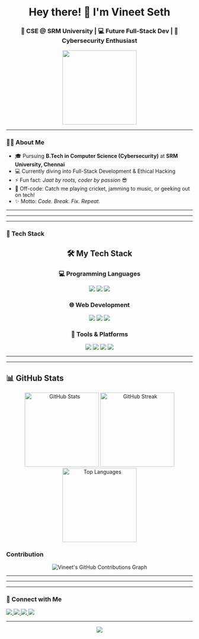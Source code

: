 <h1 align="center">Hey there! 👋 I'm Vineet Seth</h1>
<h3 align="center">🚀 CSE @ SRM University | 💻 Future Full-Stack Dev | 🔐 Cybersecurity Enthusiast</h3>

<p align="center">
  <img src="https://media.giphy.com/media/du3J3cXyzhj75IOgvA/giphy.gif" width="200" />
</p>

---

### 👨‍💻 About Me
- 🎓 Pursuing **B.Tech in Computer Science (Cybersecurity)** at **SRM University, Chennai**  
- 💻 Currently diving into Full-Stack Development & Ethical Hacking  
- ⚡ Fun fact: *Jaat by roots, coder by passion* 😎  
- 🏏 Off-code: Catch me playing cricket, jamming to music, or geeking out on tech!  
- ✨ Motto: *Code. Break. Fix. Repeat.*

---

---

---

### 🚀 Tech Stack

<h2 align="center">🛠️ My Tech Stack</h2>

<!-- Programming Languages -->
<h3 align="center">💻 Programming Languages</h3>
<p align="center">
  <img src="https://img.shields.io/badge/C++-00599C?style=for-the-badge&logo=c%2B%2B&logoColor=white"/>
  <img src="https://img.shields.io/badge/Java-ED8B00?style=for-the-badge&logo=java&logoColor=white"/>
  <img src="https://img.shields.io/badge/Python-3776AB?style=for-the-badge&logo=python&logoColor=white"/>
</p>

<!-- Web Development -->
<h3 align="center">🌐 Web Development</h3>
<p align="center">
  <img src="https://img.shields.io/badge/HTML5-E34F26?style=for-the-badge&logo=html5&logoColor=white"/>
  <img src="https://img.shields.io/badge/CSS3-1572B6?style=for-the-badge&logo=css3&logoColor=white"/>
  <img src="https://img.shields.io/badge/JavaScript-F7DF1E?style=for-the-badge&logo=javascript&logoColor=black"/>
</p>

<!-- Tools -->
<h3 align="center">🧰 Tools & Platforms</h3>
<p align="center">
  <img src="https://img.shields.io/badge/VS%20Code-007ACC?style=for-the-badge&logo=visual%20studio%20code&logoColor=white"/>
  <img src="https://img.shields.io/badge/Git-F05032?style=for-the-badge&logo=git&logoColor=white"/>
  <img src="https://img.shields.io/badge/GitHub-181717?style=for-the-badge&logo=github&logoColor=white"/>
  <img src="https://img.shields.io/badge/Windows-0078D6?style=for-the-badge&logo=windows&logoColor=white"/>
</p>



---


---




## 📊 GitHub Stats

<p align="center">
  <img src="https://github-readme-stats.vercel.app/api?username=Vineet2511SRM&show_icons=true&theme=tokyonight&hide_border=false&count_private=true" alt="GitHub Stats" height="200"/>
  <img src="https://github-readme-streak-stats.herokuapp.com/?user=Vineet2511SRM&theme=tokyonight&hide_border=false" alt="GitHub Streak" height="200"/>
  <img src="https://github-readme-stats.vercel.app/api/top-langs/?username=Vineet2511SRM&layout=compact&theme=tokyonight&hide_border=false" alt="Top Languages" height="200"/>
</p>


### Contribution
<p align="center">
  <img src="https://ghchart.rshah.org/Vineet2511SRM" alt="Vineet's GitHub Contributions Graph" />
</p>






---


---

---

### 🔗 Connect with Me
<p>
  <a href="mailto:emperorvineet7@gmail.com" target="_blank">
    <img src="https://img.shields.io/badge/Email-emperorvineet7@gmail.com-red?style=for-the-badge&logo=gmail" />
  </a>
  <a href="https://github.com/Vineet2511SRM" target="_blank">
    <img src="https://img.shields.io/badge/GitHub-Vineet2511SRM-000?style=for-the-badge&logo=github" />
  </a>
  <a href="https://www.linkedin.com/in/vineet-seth-92a09532b/" target="_blank">
    <img src="https://img.shields.io/badge/LinkedIn-Vineet%20Seth-blue?style=for-the-badge&logo=linkedin" />
  </a>
  <a href="https://www.instagram.com/vineet__seth/" target="_blank">
    <img src="https://img.shields.io/badge/Instagram-@vineet__seth-E4405F?style=for-the-badge&logo=instagram&logoColor=white" />
  </a>
</p>

---

<p align="center">
  <img src="https://readme-typing-svg.demolab.com?font=Fira+Code&size=22&pause=1000&center=true&vCenter=true&width=440&lines=Full-Stack+Dev+in+the+Making...;Cybersecurity+Enthusiast+%F0%9F%94%90;Always+Learning+%F0%9F%93%9A;Code.+Break.+Fix.+Repeat."/>
</p>
